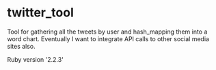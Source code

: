 # twitter_tool
Tool for gathering all the tweets by user and hash_mapping them into a word chart.  Eventually I want to integrate API calls to other social media sites also.

Ruby version '2.2.3'
